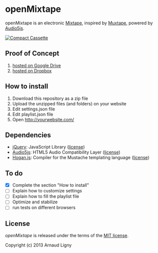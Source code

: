openMixtape
===========

openMixtape is an electronic [Mixtape](http://en.wikipedia.org/wiki/Mixtape), inspired by [Muxtape](http://en.wikipedia.org/wiki/Muxtape), powered by [Audio5js](https://github.com/zohararad/audio5js).

[![Compact Cassette](http://upload.wikimedia.org/wikipedia/commons/f/f1/Tdkc60cassette.jpg "Compact Cassette")](http://en.wikipedia.org/wiki/File:Tdkc60cassette.jpg)

Proof of Concept
----------------
1. [hosted on Google Drive](https://googledrive.com/host/0B6HLp_YaG_4DV2xjWHJqTW1qTTg/index.html)
2. [hosted on Dropbox](https://dl-web.dropbox.com/spa/4f651hzlgq63emq/openMixtape/public/index.html)

How to install
--------------

1. Download this repository as a zip file
2. Upload the unzipped files (and folders) on your website
3. Edit settings.json file
4. Edit playlist.json file
5. Open http://yourwebsite.com/

Dependencies
------------

* [jQuery](https://github.com/jquery/jquery): JavaScript Library ([license](https://github.com/jquery/jquery/blob/master/MIT-LICENSE.txt))
* [Audio5js](https://github.com/zohararad/audio5js): HTML5 Audio Compatibility Layer ([license](https://github.com/zohararad/audio5js#license))
* [Hogan.js](https://github.com/twitter/hogan.js): Compiler for the Mustache templating language ([license](https://github.com/twitter/hogan.js/blob/master/LICENSE))

To do
----------
* [x] Complete the section "How to install"
* [ ] Explain how to customize settings
* [ ] Explain how to fill the playlist file
* [ ] Optimize and stabilize
* [ ] run tests on different browsers

License
-----------------------------

_openMixtape_ is released under the terms of the [MIT license](http://opensource.org/licenses/MIT).

Copyright (c) 2013 Arnaud Ligny
